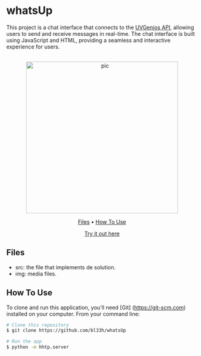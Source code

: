# whatsUp
This project is a chat interface that connects to the [UVGenios API](https://uvgenios.online/api/messages), allowing users to send and receive messages in real-time. The chat interface is built using JavaScript and HTML, providing a seamless and interactive experience for users.

<p align="center">
  <br>
  <img src="https://i.imgur.com/GysyT9q.png" alt="pic" width="400">
  <br>
</p>
<p align="center" >
  <a href="#Files">Files</a> •
  <a href="#how-to-use">How To Use</a> 
</p>
<p align="center" >
<a href="https://whatsupbl33h.netlify.app/">Try it out here</a> 
</p>

## Files

- src: the file that implements de solution.
- img: media files.

## How To Use

To clone and run this application, you'll need [Git] (https://git-scm.com) installed on your computer. From your command line:

```bash
# Clone this repository
$ git clone https://github.com/bl33h/whatsUp

# Run the app
$ python -m hhtp.server
```


